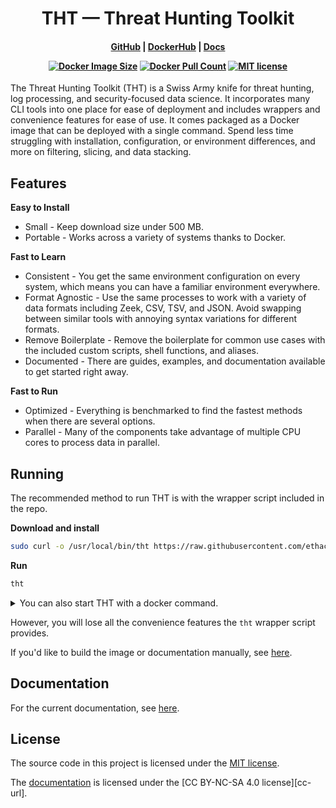 <h1 align="center">
  THT &mdash; Threat Hunting Toolkit
</h1>

<h4 align="center">

[GitHub][github-url] |
[DockerHub][docker-url] |
[Docs][docs-url]

[![Docker Image Size][docker-size-badge]][docker-url]
[![Docker Pull Count][docker-pulls-badge]][docker-url]
[![MIT license][mit-badge]](#license)

</h4>

The Threat Hunting Toolkit (<span title="Think Happy Thoughts  (⌒‿⌒)">THT</span>) is a Swiss Army knife for threat hunting, log processing, and security-focused data science. It incorporates many CLI tools into one place for ease of deployment and includes wrappers and convenience features for ease of use. It comes packaged as a Docker image that can be deployed with a single command. Spend less time struggling with installation, configuration, or environment differences, and more on filtering, slicing, and data stacking.

## Features

**Easy to Install**

- Small - Keep download size under 500 MB.
- Portable - Works across a variety of systems thanks to Docker.

**Fast to Learn**

- Consistent - You get the same environment configuration on every system, which means you can have a familiar environment everywhere.
- Format Agnostic - Use the same processes to work with a variety of data formats including Zeek, CSV, TSV, and JSON. Avoid swapping between similar tools with annoying syntax variations for different formats.
- Remove Boilerplate - Remove the boilerplate for common use cases with the included custom scripts, shell functions, and aliases.
- Documented - There are guides, examples, and documentation available to get started right away.

**Fast to Run**

- Optimized - Everything is benchmarked to find the fastest methods when there are several options.
- Parallel - Many of the components take advantage of multiple CPU cores to process data in parallel.

## Running

The recommended method to run THT is with the wrapper script included in the repo.

**Download and install**
```bash
sudo curl -o /usr/local/bin/tht https://raw.githubusercontent.com/ethack/tht/main/tht && sudo chmod +x /usr/local/bin/tht
```

**Run**
```bash
tht
```

<details>
<summary>You can also start THT with a docker command.</summary>

**From DockerHub**
```bash
docker run \
    --rm -it \
    -h $(hostname) \
    --init \
    --pid host \
    -v /etc/localtime:/etc/localtime \
    -v /:/host \
    -w "/host/$(pwd)" \
    ethack/tht
```

**From GitHub Container Registry**
```bash
docker run \
    --rm -it \
    -h $(hostname) \
    --init \
    --pid host \
    -v /etc/localtime:/etc/localtime \
    -v /:/host \
    -w "/host/$(pwd)" \
    ghcr.io/ethack/tht
```

</details>

However, you will lose all the convenience features the `tht` wrapper script provides.

If you'd like to build the image or documentation manually, see [here](https://ethack.github.io/tht/development/).

## Documentation

For the current documentation, see [here](https://ethack.github.io/tht/).

## License

The source code in this project is licensed under the [MIT license](LICENSE).

The [documentation](docs/content/) is licensed under the [CC BY-NC-SA 4.0 license][cc-url]. 


[github-url]: https://github.com/ethack/tht
[docker-url]: https://hub.docker.com/r/ethack/tht
[docs-url]: https://ethack.github.io/tht/

<!-- [![GitHub][github-badge]][github-url] -->
<!-- [![DockerHub][docker-badge]][docker-url] -->
<!-- [![Documentation][docs-badge]][docs-url] -->
<!-- [github-badge]: https://img.shields.io/badge/--181717?style=flat&logo=github&logoColor=white -->
<!-- [docker-badge]: https://img.shields.io/badge/--white?style=flat&logo=docker -->
<!-- [docs-badge]: https://img.shields.io/badge/--EEEEEE?style=flat&logo=readthedocs -->
<!-- [github-badge]: https://badgen.net/badge/icon/GitHub?icon=github&label&color=black -->
<!-- [docker-badge]: https://badgen.net/badge/icon/DockerHub?icon=docker&label&color=blue -->
<!-- [docs-badge]: https://badgen.net/badge/icon/Docs?icon=terminal&label&color=green -->

[docker-size-badge]: https://badgen.net/docker/size/ethack/tht
[docker-pulls-badge]: https://badgen.net/docker/pulls/ethack/tht
<!-- [docker-size-badge]: https://img.shields.io/docker/image-size/ethack/tht?sort=date -->
<!-- [docker-pulls-badge]: https://img.shields.io/docker/pulls/ethack/tht?label=pulls -->

[mit-badge]: https://badgen.net/badge/license/MIT/green
<!--[![CC BY-NC-SA 4.0 license][cc-badge]][cc-url]-->
<!-- [cc-badge]: https://licensebuttons.net/l/by-nc-sa/4.0/80x15.png -->
<!-- [cc-url]: https://creativecommons.org/licenses/by-nc-sa/4.0/ -->
<!-- [mit-badge]: https://img.shields.io/badge/License-MIT-blue.svg -->
<!-- [cc-badge]: https://licensebuttons.net/l/by-nc-sa/4.0/88x31.png -->
